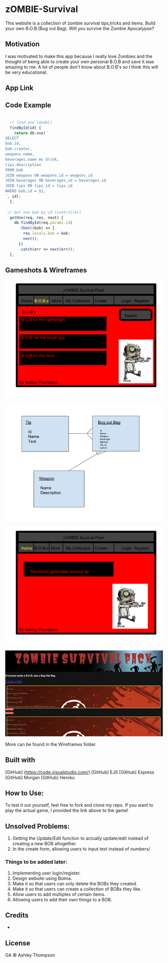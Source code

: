 # zOMBIE-Survival
This website is a collection of zombie survival tips,tricks and items. Build your own B.O.B.(Bug out Bag). Will you survive the Zombie Apocalypse?


## Motivation

I was motivated to make this app because I really love Zombies and the thought of being able to create your own personal B.O.B and save it was amazing to me. A lot of people don't know about B.O.B's so I think this will be very educational.


## App Link




## Code Example
```javascript

  // find one (model)
  findById(id) {
    return db.one(`
SELECT 
bob.id,
bob.creator,
weapons.name,
beverages.name As drink,
tips.description
FROM bob
JOIN weapons ON weapons.id = weapons_id
JOIN beverages ON beverages_id = beverages.id
JOIN tips ON tips_id = tips.id
WHERE bob.id = $1;
`, id);
  },

 // Get one bob by id (controller)
  getOne(req, res, next) {
    db.findById(req.params.id)
      .then((bob) => {
        res.locals.bob = bob;
        next();
      })
      .catch(err => next(err));
  },

```



## Gameshots & Wireframes

![Wireframe](/wireframes/Bobs.png)

![Wireframe](/wireFrames/ERD.png)

![Wireframe](/wireFrames/Homepage.png)

![Wireframe](/wireFrames/ZombieSurvival.png)

More can be found in the Wireframes folder.


## Built with

[GitHub] (https://code.visualstudio.com/)
[GitHub] EJS
[GitHub] Express
[GitHub] Morgan
[GitHub] Heroku




## How to Use:
To test it out yourself, feel free to fork and clone my repo. If you want to play the actual game, I provided the link above to the game!

## Unsolved Problems:

1. Getting the Update/Edit function to actually update/edit instead of creating a new BOB altogether. 
1. In the create form, allowing users to input text instead of numbers/


### Things to be added later:
1. Implementing user login/register.
1. Design website using Bulma.
1. Make it so that users can only delete the BOBs they created.
1. Make it so that users can create a collection of BOBs they like.
1. Allow users to add multiples of certain items.
1. Allowing users to add their own things to a BOB.


## Credits

* 


## License

GA © Ashley Thompson
